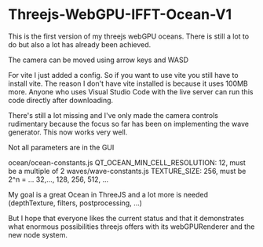 # Threejs-WebGPU-IFFT-Ocean-V1

This is the first version of my threejs webGPU oceans. There is still a lot to do but also a lot has already been achieved.

The camera can be moved using arrow keys and WASD

For vite I just added a config. So if you want to use vite you still have to install vite. 
The reason I don't have vite installed is because it uses 100MB more.
Anyone who uses Visual Studio Code with the live server can run this code directly after downloading.

There's still a lot missing and I've only made the camera controls rudimentary because the focus so far has been on implementing the wave generator. This now works very well.

Not all parameters are in the GUI

ocean/ocean-constants.js QT_OCEAN_MIN_CELL_RESOLUTION: 12,  must be a multiple of 2
waves/wave-constants.js TEXTURE_SIZE: 256,  must be 2^n = ... 32,..., 128, 256, 512, ...

My goal is a great Ocean in ThreeJS and a lot more is needed (depthTexture, filters, postprocessing, ...)

But I hope that everyone likes the current status and that it demonstrates what enormous possibilities threejs offers with its webGPURenderer and the new node system.

